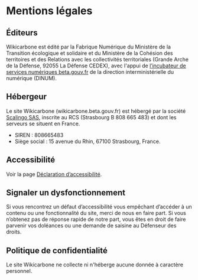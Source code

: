 # Mentions légales

## Éditeurs

Wikicarbone est édité par la Fabrique Numérique du Ministère de la Transition écologique et solidaire et
du Ministère de la Cohésion des territoires et des Relations avec les collectivités territoriales (Grande
Arche de la Défense, 92055 La Défense CEDEX), avec l'appui de
[l’incubateur de services numériques beta.gouv.fr](https://beta.gouv.fr/) de la direction
interministérielle du numérique (DINUM).

<!--
## Direction de la publication

>     XXX
>     XXX
>     XXX
-->

## Hébergeur

Le site Wikicarbone (wikicarbone.beta.gouv.fr) est hébergé par la société [Scalingo SAS](https://scalingo.com/fr), inscrite au
RCS (Strasbourg B 808 665 483) et dont les serveurs se situent en France.

* SIREN : 808665483
* Siège social : 15 avenue du Rhin, 67100 Strasbourg, France.

## Accessibilité

Voir la page [Déclaration d’accessibilité](/#/pages/accessibilit%C3%A9).

## Signaler un dysfonctionnement

Si vous rencontrez un défaut d’accessibilité vous empêchant d’accéder à un contenu ou une fonctionnalité
du site, merci de nous en faire part. Si vous n’obtenez pas de réponse rapide de notre part, vous êtes en
droit de faire parvenir vos doléances ou une demande de saisine au Défenseur des droits.

## Politique de confidentialité

Le site Wikicarbone ne collecte ni n'héberge aucune donnée à caractère personnel.

